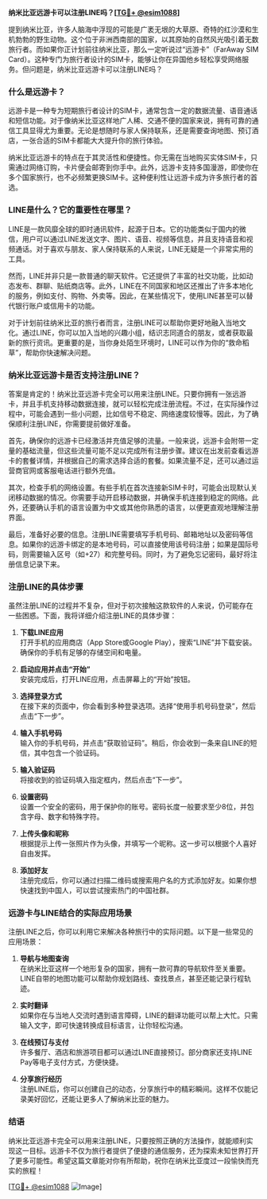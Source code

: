 **纳米比亚远游卡可以注册LINE吗？[[TG💪+ @esim1088](https://t.me/s/esim1088)]**

提到纳米比亚，许多人脑海中浮现的可能是广袤无垠的大草原、奇特的红沙漠和生机勃勃的野生动物。这个位于非洲西南部的国家，以其原始的自然风光吸引着无数旅行者。而如果你正计划前往纳米比亚，那么一定听说过“远游卡”（FarAway SIM Card）。这种专门为旅行者设计的SIM卡，能够让你在异国他乡轻松享受网络服务。但问题是，纳米比亚远游卡可以注册LINE吗？

### 什么是远游卡？

远游卡是一种专为短期旅行者设计的SIM卡，通常包含一定的数据流量、语音通话和短信功能。对于像纳米比亚这样地广人稀、交通不便的国家来说，拥有可靠的通信工具显得尤为重要。无论是想随时与家人保持联系，还是需要查询地图、预订酒店，一张合适的SIM卡都能大大提升你的旅行体验。

纳米比亚远游卡的特点在于其灵活性和便捷性。你无需在当地购买实体SIM卡，只需通过网络订购，卡片便会邮寄到你手中。此外，远游卡支持多国漫游，即使你在多个国家旅行，也不必频繁更换SIM卡。这种便利性让远游卡成为许多旅行者的首选。

### LINE是什么？它的重要性在哪里？

LINE是一款风靡全球的即时通讯软件，起源于日本。它的功能类似于国内的微信，用户可以通过LINE发送文字、图片、语音、视频等信息，并且支持语音和视频通话。对于喜欢与朋友、家人保持联系的人来说，LINE无疑是一个非常实用的工具。

然而，LINE并非只是一款普通的聊天软件。它还提供了丰富的社交功能，比如动态发布、群聊、贴纸商店等。此外，LINE在不同国家和地区还推出了许多本地化的服务，例如支付、购物、外卖等。因此，在某些情况下，使用LINE甚至可以替代银行账户或信用卡的功能。

对于计划前往纳米比亚的旅行者而言，注册LINE可以帮助你更好地融入当地文化。通过LINE，你可以加入当地的兴趣小组，结识志同道合的朋友，或者获取最新的旅行资讯。更重要的是，当你身处陌生环境时，LINE可以作为你的“救命稻草”，帮助你快速解决问题。

### 纳米比亚远游卡是否支持注册LINE？

答案是肯定的！纳米比亚远游卡完全可以用来注册LINE。只要你拥有一张远游卡，并且手机支持移动数据连接，就可以轻松完成注册流程。不过，在实际操作过程中，可能会遇到一些小问题，比如信号不稳定、网络速度较慢等。因此，为了确保顺利注册LINE，你需要提前做好准备。

首先，确保你的远游卡已经激活并充值足够的流量。一般来说，远游卡会附带一定量的基础流量，但这些流量可能不足以完成所有注册步骤。建议在出发前查看远游卡的套餐详情，并根据自己的需求选择合适的套餐。如果流量不足，还可以通过运营商官网或客服电话进行额外充值。

其次，检查手机的网络设置。有些手机在首次连接新SIM卡时，可能会出现默认关闭移动数据的情况。你需要手动开启移动数据，并确保手机连接到稳定的网络。此外，还要确认手机的语言设置为中文或其他你熟悉的语言，以便更直观地理解注册界面。

最后，准备好必要的信息。注册LINE需要填写手机号码、邮箱地址以及密码等信息。如果你的远游卡绑定的是本地号码，可以直接使用该号码注册；如果是国际号码，则需要输入区号（如+27）和完整号码。同时，为了避免忘记密码，最好将注册信息记录下来。

### 注册LINE的具体步骤

虽然注册LINE的过程并不复杂，但对于初次接触这款软件的人来说，仍可能存在一些困惑。下面，我将详细介绍注册LINE的具体步骤：

1. **下载LINE应用**  
   打开手机的应用商店（App Store或Google Play），搜索“LINE”并下载安装。确保你的手机有足够的存储空间和电量。

2. **启动应用并点击“开始”**  
   安装完成后，打开LINE应用，点击屏幕上的“开始”按钮。

3. **选择登录方式**  
   在接下来的页面中，你会看到多种登录选项。选择“使用手机号码登录”，然后点击“下一步”。

4. **输入手机号码**  
   输入你的手机号码，并点击“获取验证码”。稍后，你会收到一条来自LINE的短信，其中包含一个验证码。

5. **输入验证码**  
   将接收到的验证码填入指定框内，然后点击“下一步”。

6. **设置密码**  
   设置一个安全的密码，用于保护你的账号。密码长度一般要求至少8位，并包含字母、数字和特殊字符。

7. **上传头像和昵称**  
   根据提示上传一张照片作为头像，并填写一个昵称。这一步可以根据个人喜好自由发挥。

8. **添加好友**  
   注册完成后，你可以通过扫描二维码或搜索用户名的方式添加好友。如果你想快速找到中国人，可以尝试搜索热门的中国社群。

### 远游卡与LINE结合的实际应用场景

注册LINE之后，你可以利用它来解决各种旅行中的实际问题。以下是一些常见的应用场景：

1. **导航与地图查询**  
   在纳米比亚这样一个地形复杂的国家，拥有一款可靠的导航软件至关重要。LINE自带的地图功能可以帮助你规划路线、查找景点，甚至还能记录行程轨迹。

2. **实时翻译**  
   如果你在与当地人交流时遇到语言障碍，LINE的翻译功能可以帮上大忙。只需输入文字，即可快速转换成目标语言，让你轻松沟通。

3. **在线预订与支付**  
   许多餐厅、酒店和旅游项目都可以通过LINE直接预订。部分商家还支持LINE Pay等电子支付方式，方便快捷。

4. **分享旅行经历**  
   注册LINE后，你可以创建自己的动态，分享旅行中的精彩瞬间。这样不仅能记录美好回忆，还能让更多人了解纳米比亚的魅力。

### 结语

纳米比亚远游卡完全可以用来注册LINE，只要按照正确的方法操作，就能顺利实现这一目标。远游卡不仅为旅行者提供了便捷的通信服务，还为探索未知世界打开了更多可能性。希望这篇文章能对你有所帮助，祝你在纳米比亚度过一段愉快而充实的旅程！

[[TG💪+ @esim1088](https://t.me/s/esim1088) ![Image](https://i.postimg.cc/4NQfJmqS/Snipaste-2025-05-13-00-14-12.png)]
